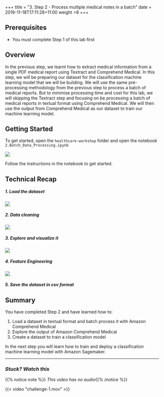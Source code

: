 +++
title = "3. Step 2 - Process multiple medical notes in a batch"
date = 2019-11-18T17:11:28+11:00
weight =8
+++


## Prerequisites
- You must complete Step 1 of this lab first


## Overview

In the previous step, we learnt how to extract medical information from a single PDF medical report using Textract and Comprehend Medical. In this step, we will be preparing our dataset for the classification machine learning model that we will be building. We will use the same pre-processing methodology from the previous step to process a batch of medical reports. But to minimise processing time and cost for this lab, we will skipping the Textract step and focusing on be processing a batch of medical reports in textual format using Comprehend Medical. We will then use the output from Comprehend Medical as our dataset to train our machine learning model.

## Getting Started

To get started, open the `healthcare-workshop` folder and open the notebook `2.Batch_Data_Processing.ipynb`


![](/images/module-medical-document-processing-and-classification/step2-1.png )

Follow the instructions in the notebook to get started.


## Technical Recap

##### 1. Load the dataset
![](/images/module-medical-document-processing-and-classification/step2-2.png )

##### 2. Data cleaning 
![](/images/module-medical-document-processing-and-classification/step2-3.png )

##### 3. Explore and visualize it 

![](/images/module-medical-document-processing-and-classification/step2-4.png )

##### 4. Feature Engineering  
![](/images/module-medical-document-processing-and-classification/step2-5.png )

##### 5. Save the dataset in *csv* format

## Summary
You have completed Step 2 and have learned how to:

1. Load a dataset in textual format and batch process it with Amazon Comprehend Medical
2. Explore the output of Amazon Comprehend Medical
3. Create a dataset to train a classification model

In the next step you will learn how to train and deploy a classification machine learning model with Amazon Sagemaker.

---

### *Stuck? Watch this*

{{% notice note %}} 
*This video has no audio*{{% /notice %}}


{{< video "challenge-1.mov" >}}